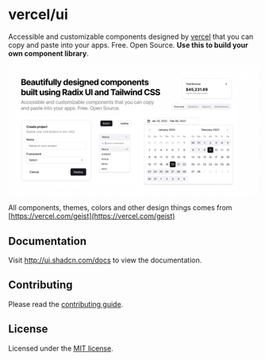 # vercel/ui

Accessible and customizable components designed by [vercel](https://vercel.com) that you can copy and paste into your apps. Free. Open Source. **Use this to build your own component library**.

![hero](apps/www/public/og.jpg)

All components, themes, colors and other design things comes from [https://vercel.com/geist](https://vercel.com/geist)

## Documentation

Visit http://ui.shadcn.com/docs to view the documentation.

## Contributing

Please read the [contributing guide](/CONTRIBUTING.md).

## License

Licensed under the [MIT license](https://github.com/shadcn/ui/blob/main/LICENSE.md).
